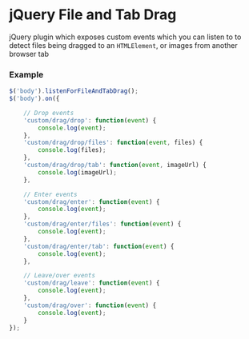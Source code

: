 # jQuery File and Tab Drag
jQuery plugin which exposes custom events which you can listen to to detect files being dragged to an `HTMLElement`, or images from another browser tab

### Example
``` javascript
$('body').listenForFileAndTabDrag();
$('body').on({

    // Drop events
    'custom/drag/drop': function(event) {
        console.log(event);
    },
    'custom/drag/drop/files': function(event, files) {
        console.log(files);
    },
    'custom/drag/drop/tab': function(event, imageUrl) {
        console.log(imageUrl);
    },

    // Enter events
    'custom/drag/enter': function(event) {
        console.log(event);
    },
    'custom/drag/enter/files': function(event) {
        console.log(event);
    },
    'custom/drag/enter/tab': function(event) {
        console.log(event);
    },

    // Leave/over events
    'custom/drag/leave': function(event) {
        console.log(event);
    },
    'custom/drag/over': function(event) {
        console.log(event);
    }
});
```

